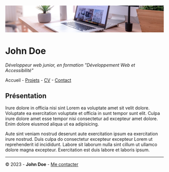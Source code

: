 ![Bannière](img/desk-banner.jpg)

# John Doe


*Développeur web junior, en formation "Développement Web et Accessibilité"*

Accueil - [Projets](Projets.md) - [CV]() - [Contact]()

## Présentation


Irure dolore in officia nisi sint Lorem ea voluptate amet sit velit dolore. Voluptate ea exercitation voluptate et officia in sunt tempor sunt elit. Culpa irure dolore amet esse tempor nisi consectetur ad excepteur amet dolore. Enim dolore eiusmod aliqua ut ea adipisicing.

Aute sint veniam nostrud deserunt aute exercitation ipsum ea exercitation irure nostrud. Duis culpa do consectetur excepteur excepteur Lorem ut reprehenderit id incididunt. Labore sit laborum nulla sint cillum ut ullamco dolore magna excepteur. Exercitation est duis labore et laboris ipsum.

---

© 2023 - **John Doe** - [Me contacter]()